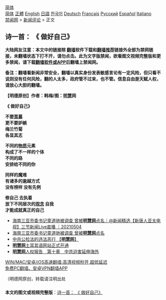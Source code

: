  <!-- 面包屑导航 --> <div class="breadcrumb"><!-- GTranslate: https://gtranslate.io/ -->  <div class="switcher notranslate">  <div class="selected">  <a href="#" onclick="return false;"> 简体</a>  </div>  <div class="option">  <a href="https://www.bannedbook.org" onclick="doGTranslate('zh-CN|zh-CN');jQuery('div.switcher div.selected a').html(jQuery(this).html());return false;" title="简体中文" class="nturl selected"> 简体</a>  <a href="https://www.bannedbook.org/zh-tw/" onclick="doGTranslate('zh-CN|zh-TW');jQuery('div.switcher div.selected a').html(jQuery(this).html());return false;" title="繁體中文" class="nturl"> 正體</a>  <a href="https://www.bannedbook.org/en/" onclick="doGTranslate('zh-CN|en');jQuery('div.switcher div.selected a').html(jQuery(this).html());return false;" title="English" class="nturl"> English</a>  <a href="https://www.bannedbook.org/ja/" onclick="doGTranslate('zh-CN|ja');jQuery('div.switcher div.selected a').html(jQuery(this).html());return false;" title="日本語" class="nturl"> 日語</a>  <a href="https://www.bannedbook.org/ko/" onclick="doGTranslate('zh-CN|ko');jQuery('div.switcher div.selected a').html(jQuery(this).html());return false;" title="한국어" class="nturl"> 한국어</a>  <a href="https://www.bannedbook.org/de/" onclick="doGTranslate('zh-CN|de');jQuery('div.switcher div.selected a').html(jQuery(this).html());return false;" title="Deutsch" class="nturl"> Deutsch</a>  <a href="https://www.bannedbook.org/fr/" onclick="doGTranslate('zh-CN|fr');jQuery('div.switcher div.selected a').html(jQuery(this).html());return false;" title="Français" class="nturl"> Français</a>  <a href="https://www.bannedbook.org/ru/" onclick="doGTranslate('zh-CN|ru');jQuery('div.switcher div.selected a').html(jQuery(this).html());return false;" title="Русский" class="nturl"> Русский</a>  <a href="https://www.bannedbook.org/es/" onclick="doGTranslate('zh-CN|es');jQuery('div.switcher div.selected a').html(jQuery(this).html());return false;" title="Español" class="nturl"> Español</a>  <a href="https://www.bannedbook.org/it/" onclick="doGTranslate('zh-CN|it');jQuery('div.switcher div.selected a').html(jQuery(this).html());return false;" title="Italiano" class="nturl"> Italiano</a>  </div>  </div>      <div class='breadcrumb-sub'><!-- Breadcrumb NavXT 6.3.0 --> <a href="https://www.bannedbook.org/" class="home">禁闻网</a> &gt; <a href="https://www.bannedbook.org/bnews/comments/" class="category">新闻评论</a> &gt; 正文</div></div><h2>诗一首： 《 做好自己》</h2> <p class="notice"><b>大陆网友注意：本文中的链接除 <a href="https://github.com/bannedbook/fanqiang" >翻墙</a>软件下载和<a href="https://github.com/killgcd/justmysocks/blob/master/README.md">翻墙推荐</a>链接外全部为禁网链接，未翻墙状态下打不开，请勿点击。此为文字版禁闻，欲看图文视频完整版和更多禁闻，请下载<a href="https://github.com/bannedbook/fanqiang">翻墙软件或APP</a>后翻墙上禁闻网。</p><p>备注：翻墙看新闻非常安全，翻墙以真实身份发表敏感言论有一定风险，但只看不说则没有任何风险，翻的人太多，政府管不过来，也不管。信息自由是天赋人权，请放心大胆的翻墙。</b></p>  <div class="entry"> <p>              <a href="https://i0.wp.com/upload-images-bucket-v64rleca837do.s3.eu-west-1.amazonaws.com/wp-content/uploads/2021/07/20062129/%E6%8D%95%E8%8E%B7-60.png?fit=643%2C324&#038;ssl=1" data-caption=""></a>                            </p> <p class="o9v6fnle cxmmr5t8 oygrvhab hcukyx3x c1et5uql ii04i59q"><strong>【明德原创】</strong><strong>作者：韩梅/图：<a href="https://www.bannedbook.org/bnews/tag/%E6%98%8E%E6%85%A7/" class="st_tag internal_tag" rel="tag" title="标签 明慧 下的日志">明慧</a>网</strong></p> <p><strong>《 做好自己》</strong></p>  <p><strong>不要<a href="https://www.bannedbook.org/bnews/tag/%E7%BE%A1%E6%85%95/" class="st_tag internal_tag" rel="tag" title="标签 羡慕 下的日志">羡慕</a></strong><br /> <strong>更不要妒嫉</strong><br /> <strong>梅兰竹菊</strong><br /> <strong>各显其志</strong></p> <p><strong>不同的<a href="https://www.bannedbook.org/bnews/tag/%E7%89%A9%E8%B4%A8/" class="st_tag internal_tag" rel="tag" title="标签 物质 下的日志">物质</a>元素</strong><br /> <strong>构成了不一样的个体</strong><br /> <strong>不同的路</strong><br /> <strong>安排给不同的你</strong></p> <p><strong>同样的魔难</strong><br /> <strong>有诸多的逾越方式</strong><br /> <strong>没有榜样 没有先例</strong></p>  <p><strong>修自己 去执着 </strong><br /> <strong>放下不同层次的<a href="https://www.bannedbook.org/bnews/tag/%E8%A7%82%E5%BF%B5/" class="st_tag internal_tag" rel="tag" title="标签 观念 下的日志">观念</a> 自我</strong><br /> <strong>才能成就真正的自己</strong></p> <p></p> <ul class='op-related-articles' title='相关阅读'> <li><a href='https://www.bannedbook.org/bnews/bannedvideo/20210504/1539322.html' target='_blank'>海南三亚市委书记童道驰被调查 曾被<b>明慧网</b>点名｜@新闻精选【新唐人亚太电视】三节新闻Live直播 ｜20210504</a></li> <li><a href='https://www.bannedbook.org/bnews/bannedvideo/20210504/1538974.html' target='_blank'>海南三亚市委书记童道驰被调查 曾被<b>明慧网</b>点名</a></li> <li><a href='https://www.bannedbook.org/bnews/renquan/flg/20200414/1312258.html' target='_blank'>中共公检法的违法恶行 【<b>明慧网</b>】</a></li> <li><a href='https://www.bannedbook.org/bnews/renquan/flg/20191127/1230758.html' target='_blank'><b>明慧网</b>土耳其语网站正式开通</a></li> <li><a href='https://www.bannedbook.org/bnews/cbnews/20190720/1161358.html' target='_blank'><b>明慧网</b>人权报告　第十章　中共迫害延伸海外</a></li> </ul> <p class="texttj"> <a href="https://github.com/bannedbook/fanqiang/wiki/V2ray%E6%9C%BA%E5%9C%BA" target="_blank">WIN/MAC/安卓/iOS高速翻墙:高清视频秒开,超低延迟</a><br/> <a href="https://github.com/bannedbook/fanqiang/wiki/%E7%A6%81%E9%97%BB%E7%BD%91%E5%AE%89%E5%8D%93%E7%BF%BB%E5%A2%99%E6%96%B0%E9%97%BBAPP" target="_blank">免费PC翻墙、安卓VPN翻墙APP</a></p> <p>（明德网原创，转载请注明出处</p><a name='sharetosocial'></a>  <div style="margin-bottom:5px;padding-bottom:5px;clear:both"> <div id="archive-pix-1" class="banner-ads"> <!-- AuctionX Display platform tag START --> <div id="26318x728x90x621x_ADSLOT2" clicktrack="%%CLICK_URL_ESC%%"></div> <!-- AuctionX Display platform tag END --> </div> <div id="archive-pix-2" class="banner-ads"> <!-- AuctionX Display platform tag START --> <div id="26315x300x250x621x_ADSLOT2" clicktrack="%%CLICK_URL_ESC%%"></div> <!-- AuctionX Display platform tag END --> </div> </div>  <div id="archive-pix-1" class="banner-ads"> <!-- AuctionX Display platform tag START --> <div id="26318x728x90x621x_ADSLOT3" clicktrack="%%CLICK_URL_ESC%%"></div> <!-- AuctionX Display platform tag END --> </div> <div><b>本文的图文或视频完整版</b>：<a href='https://www.bannedbook.org/bnews/comments/20210720/1590640.html'>诗一首： 《 做好自己》</a></div>  </div><!--END ENTRY--> 